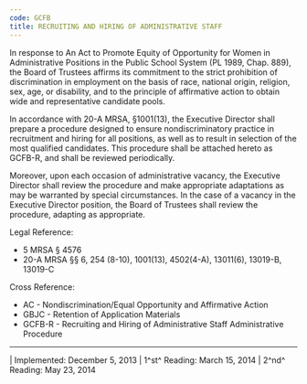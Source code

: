 ```yaml
---
code: GCFB
title: RECRUITING AND HIRING OF ADMINISTRATIVE STAFF
---
```


In response to An Act to Promote Equity of Opportunity for Women in
Administrative Positions in the Public School System (PL 1989, Chap.
889), the Board of Trustees affirms its commitment to the strict
prohibition of discrimination in employment on the basis of race,
national origin, religion, sex, age, or disability, and to the principle
of affirmative action to obtain wide and representative candidate pools.

In accordance with 20-A MRSA, §1001(13), the Executive Director shall
prepare a procedure designed to ensure nondiscriminatory practice in
recruitment and hiring for all positions, as well as to result in
selection of the most qualified candidates. This procedure shall be
attached hereto as GCFB-R, and shall be reviewed periodically.

Moreover, upon each occasion of administrative vacancy, the Executive
Director shall review the procedure and make appropriate adaptations as
may be warranted by special circumstances. In the case of a vacancy in
the Executive Director position, the Board of Trustees shall review the
procedure, adapting as appropriate.

Legal Reference:

-   5 MRSA § 4576
-   20-A MRSA §§ 6, 254 (8-10), 1001(13), 4502(4-A), 13011(6), 13019-B,
    13019-C

Cross Reference:

-   AC - Nondiscrimination/Equal Opportunity and Affirmative Action
-   GBJC - Retention of Application Materials
-   GCFB-R - Recruiting and Hiring of Administrative Staff
    Administrative Procedure

------------------------------------------------------------------------

| Implemented: December 5, 2013
| 1^st^ Reading: March 15, 2014
| 2^nd^ Reading: May 23, 2014
